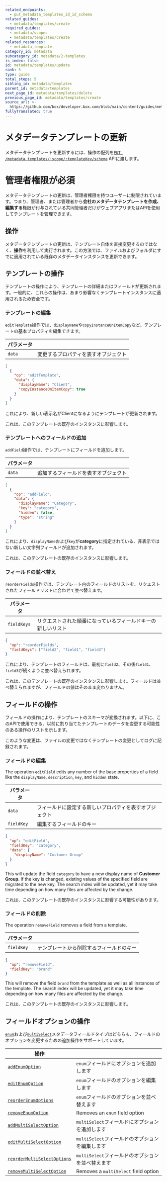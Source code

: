 ```yaml
---
related_endpoints:
  - put_metadata_templates_id_id_schema
related_guides:
  - metadata/templates/create
required_guides:
  - metadata/scopes
  - metadata/templates/create
related_resources:
  - metadata_template
category_id: metadata
subcategory_id: metadata/2-templates
is_index: false
id: metadata/templates/update
rank: 5
type: guide
total_steps: 5
sibling_id: metadata/templates
parent_id: metadata/templates
next_page_id: metadata/templates/delete
previous_page_id: metadata/templates/create
source_url: >-
  https://github.com/box/developer.box.com/blob/main/content/guides/metadata/2-templates/5-update.md
fullyTranslated: true
---
```

# メタデータテンプレートの更新

メタデータテンプレートを更新するには、操作の配列を[`PUT /metadata_templates/:scope/:templateKey/schema`][endpoint] APIに渡します。

<Samples id="put_metadata_templates_id_id_schema">

</Samples>

<Message warning>

# 管理者権限が必須

メタデータテンプレートの更新は、管理者権限を持つユーザーに制限されています。つまり、管理者、または管理者から**会社のメタデータテンプレートを作成、編集する**権限が付与されている共同管理者だけがウェブアプリまたはAPIを使用してテンプレートを管理できます。

</Message>

## 操作

メタデータテンプレートの更新は、テンプレート自体を直接変更するのではなく、**操作**を利用して実行されます。この方法では、ファイルおよびフォルダにすでに適用されている既存のメタデータインスタンスを更新できます。

## テンプレートの操作

テンプレートの操作により、テンプレートの詳細またはフィールドが更新されます。一般的に、これらの操作は、あまり影響なくテンプレートインスタンスに適用されるため安全です。

### テンプレートの編集

`editTemplate`操作では、`displayName`や`copyInstanceOnItemCopy`など、テンプレートの基本プロパティを編集できます。

| パラメータ  |                    |
| ------ | ------------------ |
| `data` | 変更するプロパティを表すオブジェクト |

```json
[
  {
    "op": "editTemplate",
    "data": {
      "displayName": "Client",
      "copyInstanceOnItemCopy": true
    }
  }
]

```

これにより、新しい表示名がClientになるようにテンプレートが更新されます。

<Message warning>

これは、このテンプレートの既存のインスタンスに影響します。

</Message>

### テンプレートへのフィールドの追加

`addField`操作では、テンプレートにフィールドを追加します。

| パラメータ  |                    |
| ------ | ------------------ |
| `data` | 追加するフィールドを表すオブジェクト |

```json
[
  {
    "op": "addField",
    "data": {
      "displayName": "Category",
      "key": "category",
      "hidden": false,
      "type": "string"
    }
  }
]

```

これにより、`displayName`および`key`が**category**に指定されている、非表示ではない新しい文字列フィールドが追加されます。

<Message warning>

これは、このテンプレートの既存のインスタンスに影響します。

</Message>

### フィールドの並べ替え

`reorderFields`操作では、テンプレート内のフィールドのリストを、リクエストされたフィールドリストに合わせて並べ替えます。

| パラメータ       |                                |
| ----------- | ------------------------------ |
| `fieldKeys` | リクエストされた順番になっているフィールドキーの新しいリスト |

```json
{
  "op": "reorderFields",
  "fieldKeys": ["field2", "field1", "field3"]
}

```

これにより、テンプレートのフィールドは、最初に`field2`、その後`field1`、`field3`が続くように並べ替えられます。

<Message warning>

これは、このテンプレートの既存のインスタンスに影響します。フィールドは並べ替えられますが、フィールドの値はそのまま変わりません。

</Message>

## フィールドの操作

フィールドの操作により、テンプレートのスキーマが変換されます。以下に、このAPIで使用できる、以前に割り当てたテンプレートのデータを変更する可能性のある操作のリストを示します。

このような変更は、ファイルの変更ではなくテンプレートの変更としてログに記録されます。

### フィールドの編集

The operation `editField` edits any number of the base properties of a field like the `displayName`, `description`, `key`, and `hidden` state.

| パラメータ      |                             |
| ---------- | --------------------------- |
| `data`     | フィールドに設定する新しいプロパティを表すオブジェクト |
| `fieldKey` | 編集するフィールドのキー                |

```json
{
  "op": "editField",
  "fieldKey": "category",
  "data": {
    "displayName": "Customer Group"
  }
}

```

This will update the field `category` to have a new display name of **Customer Group**. If the key is changed, existing values of the specified field are migrated to the new key. The search index will be updated, yet it may take time depending on how many files are affected by the change.

<Message warning>

これは、このテンプレートの既存のインスタンスに影響する可能性があります。

</Message>

### フィールドの削除

The operation `removeField` removes a field from a template.

| パラメータ      |                      |
| ---------- | -------------------- |
| `fieldKey` | テンプレートから削除するフィールドのキー |

```json
{
  "op": "removeField",
  "fieldKey": "brand"
}

```

This will remove the field `brand` from the template as well as all instances of the template. The search index will be updated, yet it may take time depending on how many files are affected by the change.

<Message warning>

これは、このテンプレートの既存のインスタンスに影響します。

</Message>

## フィールドオプションの操作

[`enum`](g://metadata/fields/enum)および[`multiSelect`](g://metadata/fields/multi-select)メタデータフィールドタイプはどちらも、フィールドのオプションを変更するための追加操作をサポートしています。

| 操作                                                                              |                                      |
| ------------------------------------------------------------------------------- | ------------------------------------ |
| [`addEnumOption`](g://metadata/fields/enum#add-an-option)                       | `enum`フィールドにオプションを追加します              |
| [`editEnumOption`](g://metadata/fields/enum#edit-an-option)                     | `enum`フィールドのオプションを編集します              |
| [`reorderEnumOptions`](g://metadata/fields/enum#reorder-options)                | `enum`フィールドのオプションを並べ替えます             |
| [`removeEnumOption`](g://metadata/fields/enum#remove-an-option)                 | Removes an `enum` field option       |
| [`addMultiSelectOption`](g://metadata/fields/multi-select#add-an-option)        | `multiSelect`フィールドにオプションを追加します       |
| [`editMultiSelectOption`](g://metadata/fields/multi-select#edit-an-option)      | `multiSelect`フィールドのオプションを編集します       |
| [`reorderMultiSelectOptions`](g://metadata/fields/multi-select#reorder-options) | `multiSelect`フィールドのオプションを並べ替えます      |
| [`removeMultiSelectOption`](g://metadata/fields/multi-select#remove-an-option)  | Removes a `multiSelect` field option |

[endpoint]: e://put_metadata_templates_id_id_schema
